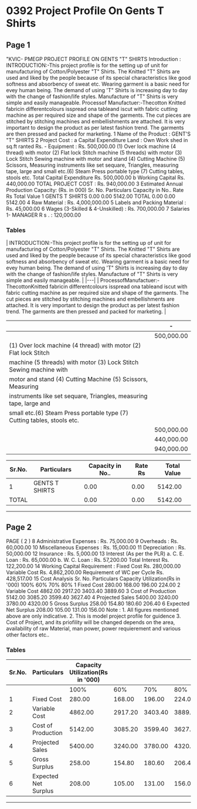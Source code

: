 # 0392 Project Profile On Gents T Shirts

## Page 1

"KVIC- PMEGP PROJECT PROFILE ON GENTS "T" SHIRTS Introduction : INTRODUCTION:-This project profile is for the setting up of unit for manufacturing of Cotton/Polyester "T" Shirts. The Knitted "T" Shirts are used and liked by the people because of its special characteristics like good softness and absorbency of sweat etc. Wearing garment is a basic need for evey human being. The demand of using 'T" Shirts is increasing day to day with the change of fashion/life styles. Manufacture of "T" Shirts is very simple and easily manageable. Processof Manufactuer:-Thecotton Knitted fabricin differentcolours isspread ona tableand iscut with fabric cutting machine as per required size and shape of the garments. The cut pieces are stitched by stitching machines and embellishments are attached. It is very important to design the product as per latest fashion trend. The garments are then pressed and packed for marketing. 1 Name of the Product : GENT'S "T" SHIRTS 2 Project Cost : a Capital Expenditure Land : Own Work shed in sq.ft ranted Rs. - Equipment : Rs. 500,000.00 (1) Over lock machine (4 thread) with motor (2) Flat lock Stitch machine (5 threads) with motor (3) Lock Stitch Sewing machine with motor and stand (4) Cutting Machine (5) Scissors, Measuring instruments like set sequare, Triangles, measuring tape, large and small etc.(6) Steam Press portable type (7) Cutting tables, stools etc. Total Capital Expenditure Rs. 500,000.00 b Working Capital Rs. 440,000.00 TOTAL PROJECT COST : Rs. 940,000.00 3 Estimated Annual Production Capacity: (Rs. in 000) Sr. No. Particulars Capacity in No.. Rate Rs Total Value 1 GENTS T SHIRTS 0.00 0.00 5142.00 TOTAL 0.00 0.00 5142.00 4 Raw Material : Rs. 4,000,000.00 5 Labels and Packing Material : Rs. 45,000.00 6 Wages (3-Skilled & 4-Unskilled) : Rs. 700,000.00 7 Salaries 1- MANAGER R s . : 120,000.00

### Tables

| INTRODUCTION:-This project profile is for the setting up of unit for manufacturing of
Cotton/Polyester "T" Shirts. The Knitted "T" Shirts are used and liked by the people because of its
special characteristics like good softness and absorbency of sweat etc. Wearing garment is a basic
need for evey human being. The demand of using 'T" Shirts is increasing day to day with the change
of fashion/life styles. Manufacture of "T" Shirts is very simple and easily manageable. |
|---|
| ProcessofManufactuer:-ThecottonKnitted fabricin differentcolours isspread ona tableand iscut
with fabric cutting machine as per required size and shape of the garments. The cut pieces are
stitched by stitching machines and embellishments are attached. It is very important to design the
product as per latest fashion trend. The garments are then pressed and packed for marketing. |

|  | - |
|---|---|
|  | 500,000.00 |
| (1) Over lock machine (4 thread) with motor (2) Flat lock Stitch |  |
| machine (5 threads) with motor (3) Lock Stitch Sewing machine with |  |
| motor and stand (4) Cutting Machine (5) Scissors, Measuring |  |
| instruments like set sequare, Triangles, measuring tape, large and
small etc.(6) Steam Press portable type (7) Cutting tables, stools etc. |  |
|  | 500,000.00 |
|  | 440,000.00 |
|  | 940,000.00 |

| Sr.No. | Particulars | Capacity in No.. | Rate Rs | Total Value |
|---|---|---|---|---|
| 1 | GENTS T SHIRTS | 0.00 | 0.00 | 5142.00 |
| TOTAL |  | 0.00 | 0.00 | 5142.00 |

---

## Page 2

PAGE ( 2 ) 8 Administrative Expenses : Rs. 75,000.00 9 Overheads : Rs. 60,000.00 10 Miscellaneous Expenses : Rs. 15,000.00 11 Depreciation : Rs. 50,000.00 12 Insurance : Rs. 5,000.00 13 Interest (As per the PLR) a. C. E. Loan : Rs. 65,000.00 b. W. C. Loan : Rs. 57,200.00 Total Interest Rs. 122,200.00 14 Working Capital Requirement : Fixed Cost Rs. 280,000.00 Variable Cost Rs. 4,862,200.00 Requirement of WC per Cycle Rs. 428,517.00 15 Cost Analysis Sr. No. Particulars Capacity Utilization(Rs in '000) 100% 60% 70% 80% 1 Fixed Cost 280.00 168.00 196.00 224.00 2 Variable Cost 4862.00 2917.20 3403.40 3889.60 3 Cost of Production 5142.00 3085.20 3599.40 3627.40 4 Projected Sales 5400.00 3240.00 3780.00 4320.00 5 Gross Surplus 258.00 154.80 180.60 206.40 6 Expected Net Surplus 208.00 105.00 131.00 156.00 Note : 1. All figures mentioned above are only indicative. 2. This is model project profile for guidence 3. Cost of Project, and its priofility will be changed depends on the area, availability of raw Material, man power, power requierement and various other factors etc..

### Tables

| Sr.No. | Particulars | Capacity Utilization(Rs in '000) |  |  |  |
|---|---|---|---|---|---|
|  |  | 100% | 60% | 70% | 80% |
| 1 | Fixed Cost | 280.00 | 168.00 | 196.00 | 224.00 |
| 2 | Variable Cost | 4862.00 | 2917.20 | 3403.40 | 3889.60 |
| 3 | Cost of Production | 5142.00 | 3085.20 | 3599.40 | 3627.40 |
| 4 | Projected Sales | 5400.00 | 3240.00 | 3780.00 | 4320.00 |
| 5 | Gross Surplus | 258.00 | 154.80 | 180.60 | 206.40 |
| 6 | Expected Net Surplus | 208.00 | 105.00 | 131.00 | 156.00 |

---
